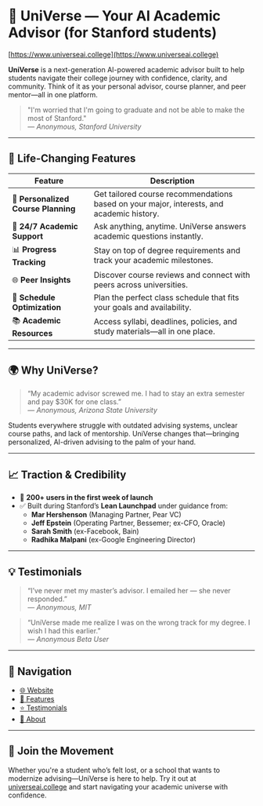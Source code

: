 # 🌌 UniVerse — Your AI Academic Advisor (for Stanford students)

[https://www.universeai.college](https://www.universeai.college)

**UniVerse** is a next-generation AI-powered academic advisor built to help students navigate their college journey with confidence, clarity, and community. Think of it as your personal advisor, course planner, and peer mentor—all in one platform.

> "I'm worried that I'm going to graduate and not be able to make the most of Stanford."  
> — *Anonymous, Stanford University*

---

## 🚀 Life-Changing Features

| Feature                 | Description |
|------------------------|-------------|
| 🎯 **Personalized Course Planning** | Get tailored course recommendations based on your major, interests, and academic history. |
| 💬 **24/7 Academic Support**       | Ask anything, anytime. UniVerse answers academic questions instantly. |
| 📊 **Progress Tracking**          | Stay on top of degree requirements and track your academic milestones. |
| 🌐 **Peer Insights**              | Discover course reviews and connect with peers across universities. |
| 📆 **Schedule Optimization**      | Plan the perfect class schedule that fits your goals and availability. |
| 📚 **Academic Resources**         | Access syllabi, deadlines, policies, and study materials—all in one place. |

---

## 🌍 Why UniVerse?

> “My academic advisor screwed me. I had to stay an extra semester and pay $30K for one class.”  
> — *Anonymous, Arizona State University*

Students everywhere struggle with outdated advising systems, unclear course paths, and lack of mentorship. UniVerse changes that—bringing personalized, AI-driven advising to the palm of your hand.

---

## 📈 Traction & Credibility

- 👥 **200+ users in the first week of launch**
- ✅ Built during Stanford’s **Lean Launchpad** under guidance from:
  - **Mar Hershenson** (Managing Partner, Pear VC)
  - **Jeff Epstein** (Operating Partner, Bessemer; ex-CFO, Oracle)
  - **Sarah Smith** (ex-Facebook, Bain)
  - **Radhika Malpani** (ex-Google Engineering Director)

---

## 💡 Testimonials

> “I’ve never met my master’s advisor. I emailed her — she never responded.”  
> — *Anonymous, MIT*

> “UniVerse made me realize I was on the wrong track for my degree. I wish I had this earlier.”  
> — *Anonymous Beta User*

---

## 🔗 Navigation

- [🌐 Website](https://www.universeai.college)
- [📣 Features](https://www.universeai.college#features)
- [⭐ Testimonials](https://www.universeai.college#testimonials)
- [👥 About](https://www.universeai.college#about)

---

## 🙌 Join the Movement

Whether you're a student who’s felt lost, or a school that wants to modernize advising—UniVerse is here to help. Try it out at [universeai.college](https://www.universeai.college) and start navigating your academic universe with confidence.

